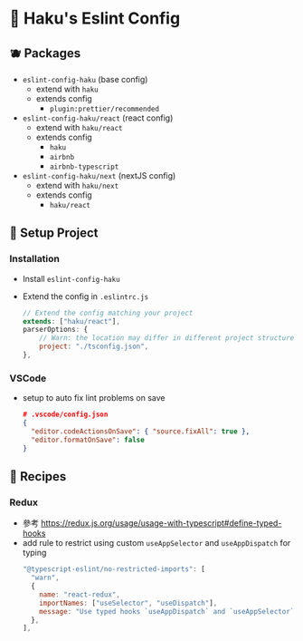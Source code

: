 # 🍃 Haku's Eslint Config

## 🫐 Packages

- `eslint-config-haku` (base config)
  - extend with `haku`
  - extends config
    - `plugin:prettier/recommended`
- `eslint-config-haku/react` (react config)
  - extend with `haku/react`
  - extends config
    - `haku`
    - `airbnb`
    - `airbnb-typescript`
- `eslint-config-haku/next` (nextJS config)
  - extend with `haku/next`
  - extends config
    - `haku/react`

## 🦴 Setup Project

### Installation

- Install `eslint-config-haku`
- Extend the config in `.eslintrc.js`

  ```javascript
  // Extend the config matching your project
  extends: ["haku/react"],
  parserOptions: {
      // Warn: the location may differ in different project structure
      project: "./tsconfig.json",
  },
  ```

### VSCode

- setup to auto fix lint problems on save
  ```json
  # .vscode/config.json
  {
    "editor.codeActionsOnSave": { "source.fixAll": true },
    "editor.formatOnSave": false
  }
  ```

## 🥑 Recipes

### Redux

- 參考 https://redux.js.org/usage/usage-with-typescript#define-typed-hooks
- add rule to restrict using custom `useAppSelector` and `useAppDispatch` for typing
  ```javascript
  "@typescript-eslint/no-restricted-imports": [
    "warn",
    {
      name: "react-redux",
      importNames: ["useSelector", "useDispatch"],
      message: "Use typed hooks `useAppDispatch` and `useAppSelector` instead.",
    },
  ],
  ```
